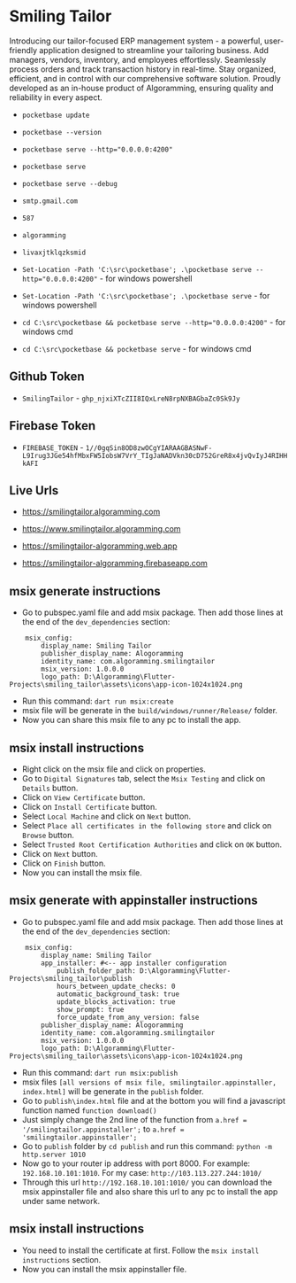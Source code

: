 # Smiling Tailor

Introducing our tailor-focused ERP management system - a powerful, user-friendly application designed to streamline your tailoring business. Add managers, vendors, inventory, and employees effortlessly. Seamlessly process orders and track transaction history in real-time. Stay organized, efficient, and in control with our comprehensive software solution. Proudly developed as an in-house product of Algoramming, ensuring quality and reliability in every aspect.


- `pocketbase update`

- `pocketbase --version`

- `pocketbase serve --http="0.0.0.0:4200"`

- `pocketbase serve`

- `pocketbase serve --debug`

- `smtp.gmail.com`

- `587`

- `algoramming`

- `livaxjtklqzksmid`

- `Set-Location -Path 'C:\src\pocketbase'; .\pocketbase serve --http="0.0.0.0:4200"` - for windows powershell

- `Set-Location -Path 'C:\src\pocketbase'; .\pocketbase serve` - for windows powershell

- `cd C:\src\pocketbase && pocketbase serve --http="0.0.0.0:4200"` - for windows cmd

- `cd C:\src\pocketbase && pocketbase serve` - for windows cmd


## Github Token

- `SmilingTailor` - `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`

## Firebase Token

- `FIREBASE_TOKEN` - `1//0gqSin8OD8zwOCgYIARAAGBASNwF-L9Irug3JGe54hfMbxFW5IobsW7VrY_TIgJaNADVkn30cD752GreR8x4jvQvIyJ4RIHHkAFI`


## Live Urls

- https://smilingtailor.algoramming.com

- https://www.smilingtailor.algoramming.com

- https://smilingtailor-algoramming.web.app

- https://smilingtailor-algoramming.firebaseapp.com

## msix generate instructions

- Go to pubspec.yaml file and add msix package. Then add those lines at the end of the `dev_dependencies` section:

```
    msix_config:
        display_name: Smiling Tailor
        publisher_display_name: Alogoramming
        identity_name: com.algoramming.smilingtailor
        msix_version: 1.0.0.0
        logo_path: D:\Algoramming\Flutter-Projects\smiling_tailor\assets\icons\app-icon-1024x1024.png
```

- Run this command: `dart run msix:create`
- msix file will be generate in the `build/windows/runner/Release/` folder.
- Now you can share this msix file to any pc to install the app.


## msix install instructions

- Right click on the msix file and click on properties.
- Go to `Digital Signatures` tab, select the `Msix Testing` and click on `Details` button.
- Click on `View Certificate` button.
- Click on `Install Certificate` button.
- Select `Local Machine` and click on `Next` button.
- Select `Place all certificates in the following store` and click on `Browse` button.
- Select `Trusted Root Certification Authorities` and click on `OK` button.
- Click on `Next` button.
- Click on `Finish` button.
- Now you can install the msix file.


## msix generate with appinstaller instructions

- Go to pubspec.yaml file and add msix package. Then add those lines at the end of the `dev_dependencies` section:

```
    msix_config:
        display_name: Smiling Tailor
        app_installer: #<-- app installer configuration
            publish_folder_path: D:\Algoramming\Flutter-Projects\smiling_tailor\publish
            hours_between_update_checks: 0
            automatic_background_task: true
            update_blocks_activation: true
            show_prompt: true
            force_update_from_any_version: false
        publisher_display_name: Alogoramming
        identity_name: com.algoramming.smilingtailor
        msix_version: 1.0.0.0
        logo_path: D:\Algoramming\Flutter-Projects\smiling_tailor\assets\icons\app-icon-1024x1024.png
```

- Run this command: `dart run msix:publish`
- msix files `[all versions of msix file, smilingtailor.appinstaller, index.html]` will be generate in the `publish` folder.
- Go to `publish\index.html` file and at the bottom you will find a javascript function named `function download()`
- Just simply change the 2nd line of the function from `a.href = '/smilingtailor.appinstaller';` to `a.href = 'smilingtailor.appinstaller';`
- Go to `publish` folder by `cd publish` and run this command: `python -m http.server 1010`
- Now go to your router ip address with port 8000. For example: `192.168.10.101:1010`. For my case: `http://103.113.227.244:1010/`
- Through this url `http://192.168.10.101:1010/` you can download the msix appinstaller file and also share this url to any pc to install the app under same network.


## msix install instructions

- You need to install the certificate at first. Follow the `msix install instructions` section.
- Now you can install the msix appinstaller file.